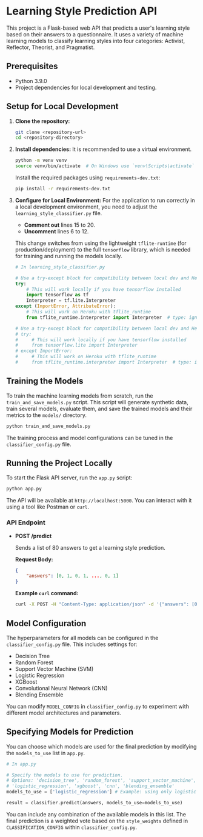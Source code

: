 # Learning Style Prediction API

This project is a Flask-based web API that predicts a user's learning style based on their answers to a questionnaire. It uses a variety of machine learning models to classify learning styles into four categories: Activist, Reflector, Theorist, and Pragmatist.

## Prerequisites

- Python 3.9.0
- Project dependencies for local development and testing.

## Setup for Local Development

1.  **Clone the repository:**
    ```bash
    git clone <repository-url>
    cd <repository-directory>
    ```

2.  **Install dependencies:**
    It is recommended to use a virtual environment.
    ```bash
    python -m venv venv
    source venv/bin/activate  # On Windows use `venv\Scripts\activate`
    ```
    Install the required packages using `requirements-dev.txt`:
    ```bash
    pip install -r requirements-dev.txt
    ```

3.  **Configure for Local Environment:**
    For the application to run correctly in a local development environment, you need to adjust the `learning_style_classifier.py` file.

    -   **Comment out** lines 15 to 20.
    -   **Uncomment** lines 6 to 12.

    This change switches from using the lightweight `tflite-runtime` (for production/deployment) to the full `tensorflow` library, which is needed for training and running the models locally.

    ```python
    # In learning_style_classifier.py

    # Use a try-except block for compatibility between local dev and Heroku >> Uncomment this for local dev
    try:
        # This will work locally if you have tensorflow installed
        import tensorflow as tf
        Interpreter = tf.lite.Interpreter
    except (ImportError, AttributeError):
        # This will work on Heroku with tflite_runtime
        from tflite_runtime.interpreter import Interpreter  # type: ignore

    # Use a try-except block for compatibility between local dev and Heroku >> Uncomment this for heroku
    # try:
    #     # This will work locally if you have tensorflow installed
    #     from tensorflow.lite import Interpreter
    # except ImportError:
    #     # This will work on Heroku with tflite_runtime
    #     from tflite_runtime.interpreter import Interpreter  # type: ignore
    ```

## Training the Models

To train the machine learning models from scratch, run the `train_and_save_models.py` script. This script will generate synthetic data, train several models, evaluate them, and save the trained models and their metrics to the `models/` directory.

```bash
python train_and_save_models.py
```

The training process and model configurations can be tuned in the `classifier_config.py` file.

## Running the Project Locally

To start the Flask API server, run the `app.py` script:

```bash
python app.py
```

The API will be available at `http://localhost:5000`. You can interact with it using a tool like Postman or `curl`.

### API Endpoint

-   **POST /predict**

    Sends a list of 80 answers to get a learning style prediction.

    **Request Body:**
    ```json
    {
        "answers": [0, 1, 0, 1, ..., 0, 1]
    }
    ```

    **Example `curl` command:**
    ```bash
    curl -X POST -H "Content-Type: application/json" -d '{"answers": [0,1,0,1, ...]}' http://localhost:5000/predict
    ```

## Model Configuration

The hyperparameters for all models can be configured in the `classifier_config.py` file. This includes settings for:

-   Decision Tree
-   Random Forest
-   Support Vector Machine (SVM)
-   Logistic Regression
-   XGBoost
-   Convolutional Neural Network (CNN)
-   Blending Ensemble

You can modify `MODEL_CONFIG` in `classifier_config.py` to experiment with different model architectures and parameters.

## Specifying Models for Prediction

You can choose which models are used for the final prediction by modifying the `models_to_use` list in `app.py`.

```python
# In app.py

# Specify the models to use for prediction.
# Options: 'decision_tree', 'random_forest', 'support_vector_machine', 
# 'logistic_regression', 'xgboost', 'cnn', 'blending_ensemble'
models_to_use = ['logistic_regression'] # Example: using only logistic regression

result = classifier.predict(answers, models_to_use=models_to_use)
```

You can include any combination of the available models in this list. The final prediction is a weighted vote based on the `style_weights` defined in `CLASSIFICATION_CONFIG` within `classifier_config.py`. 